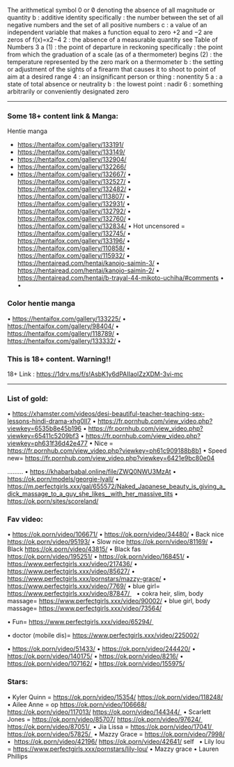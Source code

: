 The arithmetical symbol 0 or 0̸ denoting the absence of all magnitude or quantity
b
: additive identity
specifically : the number between the set of all negative numbers and the set of all positive numbers
c
: a value of an independent variable that makes a function equal to zero
+2 and −2 are zeros of f(x)=x2−4
2
: the absence of a measurable quantity
 see Table of Numbers
3
a
(1)
: the point of departure in reckoning
specifically : the point from which the graduation of a scale (as of a thermometer) begins
(2)
: the temperature represented by the zero mark on a thermometer
b
: the setting or adjustment of the sights of a firearm that causes it to shoot to point of aim at a desired range
4
: an insignificant person or thing : nonentity
5
a
: a state of total absence or neutrality
b
: the lowest point : nadir
6
: something arbitrarily or conveniently designated zero


<hr>


### Some 18+ content link & Manga:

Hentie manga 
* https://hentaifox.com/gallery/133191/
* https://hentaifox.com/gallery/133149/
* https://hentaifox.com/gallery/132904/
* https://hentaifox.com/gallery/132266/
* https://hentaifox.com/gallery/132667/
• https://hentaifox.com/gallery/132527/
• https://hentaifox.com/gallery/132482/
• https://hentaifox.com/gallery/113807/
• https://hentaifox.com/gallery/132931/
• https://hentaifox.com/gallery/132792/
• https://hentaifox.com/gallery/132760/
• https://hentaifox.com/gallery/132834/
• Hot uncensored =  https://hentaifox.com/gallery/132745/
• https://hentaifox.com/gallery/133196/
• https://hentaifox.com/gallery/110858/
• https://hentaifox.com/gallery/115932/
• https://hentairead.com/hentai/kanojo-saimin-3/
• https://hentairead.com/hentai/kanojo-saimin-2/
• https://hentairead.com/hentai/b-trayal-44-mikoto-uchiha/#comments
• 
• 

### Color hentie manga
• https://hentaifox.com/gallery/133225/
• https://hentaifox.com/gallery/98404/
• https://hentaifox.com/gallery/118789/
• https://hentaifox.com/gallery/133332/
• 


### This is 18+ content. Warning!! 
18+ Link : https://1drv.ms/f/s!AsbK1y6dPAIIaolZzXDM-3vi-mc

<hr>


### List of gold:  
• https://xhamster.com/videos/desi-beautiful-teacher-teaching-sex-lessons-hindi-drama-xhg0II7
• https://fr.pornhub.com/view_video.php?viewkey=6535b8e45b196
• https://fr.pornhub.com/view_video.php?viewkey=65411c5209bf3
• https://fr.pornhub.com/view_video.php?viewkey=ph631f36d42e477
• Nice = https://fr.pornhub.com/view_video.php?viewkey=ph61c909188b8b1
• Speed new= https://fr.pornhub.com/view_video.php?viewkey=6421e9bc80e04

.........
• https://khabarbabal.online/file/ZWQ0NWU3MzAt
• https://ok.porn/models/georgie-lyall/
• https://m.perfectgirls.xxx/gal/655572/Naked_Japanese_beauty_is_giving_a_dick_massage_to_a_guy_she_likes__with_her_massive_tits
• https://ok.porn/sites/scoreland/


### Fav video:

• https://ok.porn/video/106671/
• https://ok.porn/video/34480/
• Back nice https://ok.porn/video/95193/
• Slow nice https://ok.porn/video/81169/
• Black https://ok.porn/video/43815/
• Black fas https://ok.porn/video/195251/
• https://ok.porn/video/168451/
• https://www.perfectgirls.xxx/video/217436/
• https://www.perfectgirls.xxx/video/85627/
• https://www.perfectgirls.xxx/pornstars/mazzy-grace/ 
• https://www.perfectgirls.xxx/video/7769/ 
• blue girl= https://www.perfectgirls.xxx/video/87847/   
• cokra heir, slim, body massage= https://www.perfectgirls.xxx/video/90002/ 
• blue girl, body massage= https://www.perfectgirls.xxx/video/73564/ 

• Fun= https://www.perfectgirls.xxx/video/65294/ 

• doctor (mobile dis)=  https://www.perfectgirls.xxx/video/225002/ 

• https://ok.porn/video/51433/
• https://ok.porn/video/244420/
• https://ok.porn/video/140175/
• https://ok.porn/video/8216/
• https://ok.porn/video/107162/
• https://ok.porn/video/155975/

### Stars:

• Kyler Quinn = https://ok.porn/video/15354/ https://ok.porn/video/118248/
• Ailee Anne = op https://ok.porn/video/106668/ https://ok.porn/video/117013/ https://ok.porn/video/144344/ 
• Scarlett Jones = https://ok.porn/video/85707/ https://ok.porn/video/97624/  https://ok.porn/video/87051/ 
• Jia Lissa = https://ok.porn/video/17041/  https://ok.porn/video/57825/ 
• Mazzy Grace = https://ok.porn/video/7998/
•  https://ok.porn/video/42196/ https://ok.porn/video/42641/ self  
• Lily lou = https://www.perfectgirls.xxx/pornstars/lily-lou/
• Mazzy grace
• Lauren Phillips












